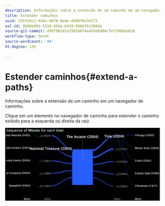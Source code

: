 ```yaml
---
description: Informações sobre a extensão de um caminho em um navegador de caminho.
title: Estender caminhos
uuid: 335fe6c2-4d8a-46f8-8e4e-d496f8e34373
exl-id: 8b00e903-5318-456e-b439-56bbfb1308da
source-git-commit: d9df90242ef96188f4e4b5e6d04cfef196b0a628
workflow-type: tm+mt
source-wordcount: '44'
ht-degree: 13%

---
```


# Estender caminhos{#extend-a-paths}

Informações sobre a extensão de um caminho em um navegador de caminho.

Clique em um elemento no navegador de caminho para estender o caminho exibido para a esquerda ou direita da raiz.

![](assets/vis_PathBrowser_ExplorePaths.png)
